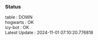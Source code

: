### Status


table : DOWN  
hogwarts : OK  
icy-bot : OK  
Latest Update : 2024-11-01 07:10:20.776818
